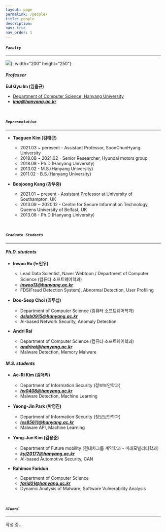 ```yaml
---
layout: page
permalink: /people/
title: people
description:
nav: true
nav_order: 1
---
```

#### ***`Faculty`***
---
![]({{site.url}}/assets/img/prof.jpeg){: width="200" height="250"}
#### ***Professor***
**Eul Gyu Im (임을규)**
  - [Department of Computer Science, Hanyang University](https://www.hanyang.ac.kr/web/eng)<br>
  - ***<a href="mailto:img@hanyang.ac.kr">img@hanyang.ac.kr</a>***

<br>

#### ***`Representative`***
--- 
- **Taeguen Kim (김태근)**
  - 2021.03 ~ peresent - Assistant Professor, SoonChunHyang University
  - 2018.08 ~ 2021.02  - Senior Researcher, Hyundai motors group
  - 2018.08 - Ph.D.(Hanyang University)
  - 2013.02 - M.S.(Hanyang University)
  - 2011.02 - B.S.(Hanyang University)
 
- **Boojoong Kang (강부중)**
  - 2021.01 ~ present - Assistant Professor at University of Southampton, UK
  - 2013.09 ~ 2020.12 - Centre for Secure Information Technology, Queens University of Belfast, UK
  - 2013.08 - Ph.D.(Hanyang University)

<br>

#### ***`Graduate Students`***
--- 
#### ***Ph.D. students***
- **Inwoo Ro (노인우)**
  - Lead Data Scientist, Naver Webtoon / Department of Computer Science (컴퓨터·소프트웨어학과)<br>
  - ***<a href="mailto:inwoo13@hanyang.ac.kr ">inwoo13@hanyang.ac.kr</a>***
  - FDS(Fraud Detection System), Abnormal Detection, User Profiling 
- **Doo-Seop Choi (최두섭)**
  - Department of Computer Science (컴퓨터·소프트웨어학과)
  - ***<a href="mailto:dslab0915@hanyang.ac.kr">dslab0915@hanyang.ac.kr</a>***
  - AI-based Network Security, Anomaly Detection

- **Andri Rai**
  - Department of Computer Science (컴퓨터·소프트웨어학과)
  - ***<a href="mailto:andrirai@hanyang.ac.kr">andrirai@hanyang.ac.kr</a>***
  - Malware Detection, Memory Malware

#### ***M.S. students***

- **Ae-Ri Kim (김애리)**
  - Department of Information Security (정보보안학과)
  - ***<a href="mailto:hy0408@hanyang.ac.kr">hy0408@hanyang.ac.kr</a>***
  - Malware Detection, Machine Learning

- **Yeong-Jin Park (박영진)**
  - Department of Information Security (정보보안학과)
  - ***<a href="mailto:les85611@hanyang.ac.kr">les85611@hanyang.ac.kr</a>***
  - Malware API, Machine Learning

- **Yong-Jun Kim (김용준)**
  - Department of Future mobility (현대차그룹 계약학과 - 미래모빌리티학과)
  - ***<a href="mailto:kyj20177@hanyang.ac.kr">kyj20177@hanyang.ac.kr</a>***
  - AI-based Automotive Security, CAN

- **Rahimov Faridun**
  - Department of Computer Science
  - ***<a href="mailto:farid01@hanyang.ac.kr">farid01@hanyang.ac.kr</a>***
  - Dynamic Analysis of Malware, Software Vulnerability Analysis

<br>

#### ***`Alumni`***
--- 
작성 중... 